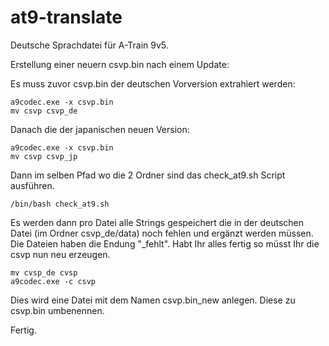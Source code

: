 # at9-translate

Deutsche Sprachdatei für A-Train 9v5.

Erstellung einer neuern csvp.bin nach einem Update:
 
Es muss zuvor csvp.bin der deutschen Vorversion extrahiert werden:
```
a9codec.exe -x csvp.bin
mv csvp csvp_de
```
Danach die der japanischen neuen Version:
```
a9codec.exe -x csvp.bin
mv csvp csvp_jp
```

Dann im selben Pfad wo die 2 Ordner sind das 
check_at9.sh Script ausführen. 
```
/bin/bash check_at9.sh 
```
Es werden dann pro Datei alle Strings gespeichert die in der deutschen Datei (im Ordner csvp_de/data) noch fehlen und ergänzt werden müssen. Die Dateien haben die Endung "_fehlt".
Habt Ihr alles fertig so müsst Ihr die csvp nun neu erzeugen.
```
mv cvsp_de cvsp
a9codec.exe -c csvp
```
Dies wird eine Datei mit dem Namen csvp.bin_new anlegen. Diese zu csvp.bin umbenennen.

Fertig.
